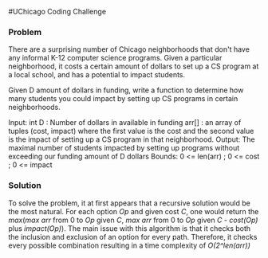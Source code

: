 #UChicago Coding Challenge

### Problem

There are a surprising number of Chicago neighborhoods that don't have any informal K-12 computer science programs. Given a particular neighborhood, it costs a certain amount of dollars to set up a CS program at a local school, and has a potential to impact students.

Given D amount of dollars in funding, write a function to determine how many students you could impact by setting up CS programs in certain neighborhoods.


Input:
int D : Number of dollars in available in funding
arr[] : an array of tuples (cost, impact) where the first value is the cost and the second value is the impact of setting up a CS program in that neighborhood.
Output: The maximal number of students impacted by setting up programs without exceeding our funding amount of D dollars
Bounds: 0 <= len(arr) ; 0 <= cost ; 0 <= impact

### Solution

To solve the problem, it at first appears that a recursive solution would be the most natural. For each option *Op* and given cost *C*, one would return the *max*(*max arr* from 0 to *Op* given *C*, *max arr* from 0 to *Op* given *C - cost(Op)* plus *impact(Op)*). The main issue with this algorithm is that it checks both the inclusion and exclusion of an option for every path. Therefore, it checks every possible combination resulting in a time complexity of *O(2^len(arr))*
